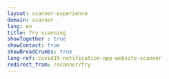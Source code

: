 ```yaml
---
layout: scanner-experience
domain: scanner
lang: en
title: Try scanning
showTogether : true
showContact: true
showBreadCrumbs: true
lang-ref: covid19-notification-app-website-scanner
redirect_from: /scanner/try
---
```

